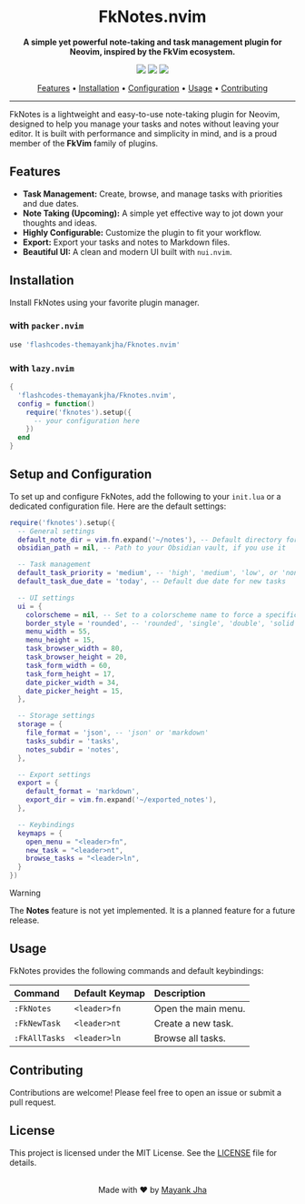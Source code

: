 <div align="center">

# FkNotes.nvim

**A simple yet powerful note-taking and task management plugin for Neovim, inspired by the FkVim ecosystem.**

</div>

<p align="center">
  <img src="https://img.shields.io/badge/Made%20with-Lua-blue.svg?style=for-the-badge&logo=lua" />
  <img src="https://img.shields.io/badge/Powered%20by-Neovim-green.svg?style=for-the-badge&logo=neovim" />
  <img src="https://img.shields.io/github/license/flashcodes-themayankjha/Fknotes.nvim?style=for-the-badge" />
</p>

<p align="center">
  <a href="#features">Features</a> •
  <a href="#installation">Installation</a> •
  <a href="#setup-and-configuration">Configuration</a> •
  <a href="#usage">Usage</a> •
  <a href="#contributing">Contributing</a>
</p>

---

FkNotes is a lightweight and easy-to-use note-taking plugin for Neovim, designed to help you manage your tasks and notes without leaving your editor. It is built with performance and simplicity in mind, and is a proud member of the **FkVim** family of plugins.

## Features

-   **Task Management:** Create, browse, and manage tasks with priorities and due dates.
-   **Note Taking (Upcoming):** A simple yet effective way to jot down your thoughts and ideas.
-   **Highly Configurable:** Customize the plugin to fit your workflow.
-   **Export:** Export your tasks and notes to Markdown files.
-   **Beautiful UI:** A clean and modern UI built with `nui.nvim`.

## Installation

Install FkNotes using your favorite plugin manager.

### with `packer.nvim`

```lua
use 'flashcodes-themayankjha/Fknotes.nvim'
```

### with `lazy.nvim`

```lua
{
  'flashcodes-themayankjha/Fknotes.nvim',
  config = function()
    require('fknotes').setup({
      -- your configuration here
    })
  end
}
```

## Setup and Configuration

To set up and configure FkNotes, add the following to your `init.lua` or a dedicated configuration file. Here are the default settings:

```lua
require('fknotes').setup({
  -- General settings
  default_note_dir = vim.fn.expand('~/notes'), -- Default directory for notes and tasks
  obsidian_path = nil, -- Path to your Obsidian vault, if you use it

  -- Task management
  default_task_priority = 'medium', -- 'high', 'medium', 'low', or 'none'
  default_task_due_date = 'today', -- Default due date for new tasks

  -- UI settings
  ui = {
    colorscheme = nil, -- Set to a colorscheme name to force a specific theme
    border_style = 'rounded', -- 'rounded', 'single', 'double', 'solid'
    menu_width = 55,
    menu_height = 15,
    task_browser_width = 80,
    task_browser_height = 20,
    task_form_width = 60,
    task_form_height = 17,
    date_picker_width = 34,
    date_picker_height = 15,
  },

  -- Storage settings
  storage = {
    file_format = 'json', -- 'json' or 'markdown'
    tasks_subdir = 'tasks',
    notes_subdir = 'notes',
  },

  -- Export settings
  export = {
    default_format = 'markdown',
    export_dir = vim.fn.expand('~/exported_notes'),
  },

  -- Keybindings
  keymaps = {
    open_menu = "<leader>fn",
    new_task = "<leader>nt",
    browse_tasks = "<leader>ln",
  }
})
```

> [!WARNING]
> The **Notes** feature is not yet implemented. It is a planned feature for a future release.

## Usage

FkNotes provides the following commands and default keybindings:

| Command | Default Keymap | Description |
| :--- | :--- | :--- |
| `:FkNotes` | `<leader>fn` | Open the main menu. |
| `:FkNewTask` | `<leader>nt` | Create a new task. |
| `:FkAllTasks` | `<leader>ln` | Browse all tasks. |


## Contributing

Contributions are welcome! Please feel free to open an issue or submit a pull request.

## License

This project is licensed under the MIT License. See the [LICENSE](LICENSE) file for details.

<div align="center">
  <br>
  Made with ❤️ by <a href="https://github.com/flashcodes-themayankjha">Mayank Jha</a>
</div>
